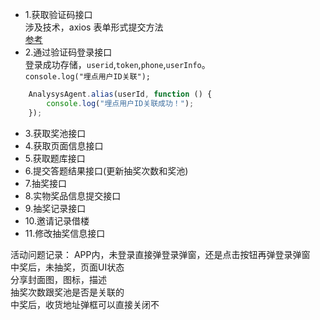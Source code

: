 + 1.获取验证码接口  
涉及技术，axios 表单形式提交方法  
[参考](https://blog.csdn.net/wupuyi/article/details/80269907)
+ 2.通过验证码登录接口  
登录成功存储，`userid`,`token`,`phone`,`userInfo`。  
`console.log("埋点用户ID关联");`
```javascript
    AnalysysAgent.alias(userId, function () {
        console.log("埋点用户ID关联成功！");
    });
```
+ 3.获取奖池接口
+ 4.获取页面信息接口  
+ 5.获取题库接口  
+ 6.提交答题结果接口(更新抽奖次数和奖池)  
+ 7.抽奖接口  
+ 8.实物奖品信息提交接口  
+ 9.抽奖记录接口  
+ 10.邀请记录借楼  
+ 11.修改抽奖信息接口  

活动问题记录： 
APP内，未登录直接弹登录弹窗，还是点击按钮再弹登录弹窗  
中奖后，未抽奖，页面UI状态  
分享封面图，图标，描述  
抽奖次数跟奖池是否是关联的  
中奖后，收货地址弹框可以直接关闭不  
<!-- 分享在H5点击，有什么效果 -->
